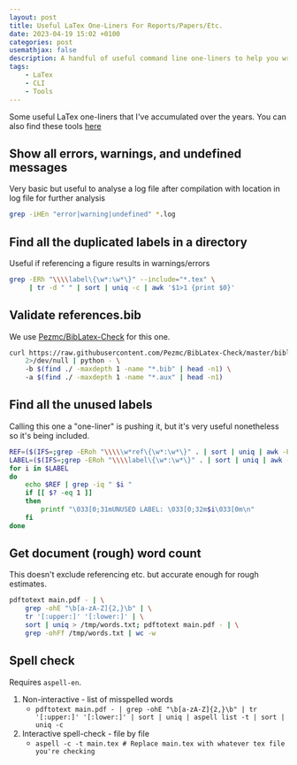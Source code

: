 ```yaml
---
layout: post
title: Useful LaTex One-Liners For Reports/Papers/Etc.
date: 2023-04-19 15:02 +0100
categories: post
usemathjax: false
description: A handful of useful command line one-liners to help you write in LaTex. For example, word counts or ensuring unqiue labels.
tags:
    - LaTex
    - CLI
    - Tools
---
```


Some useful LaTex one-liners that I've accumulated over the years. You can also find these tools [here](https://gist.github.com/iwishiwasaneagle/2f91f63f3cb0107b94b501aa284a18ca)

## Show all errors, warnings, and undefined messages

Very basic but useful to analyse a log file after compilation with location in log file for further analysis

```bash
grep -iHEn "error|warning|undefined" *.log
```

## Find all the duplicated labels in a directory

Useful if referencing a figure results in warnings/errors

```bash
grep -ERh "\\\\label\{\w*:\w*\}" --include="*.tex" \
     | tr -d " " | sort | uniq -c | awk '$1>1 {print $0}'
```

## Validate references.bib

We use [Pezmc/BibLatex-Check](https://github.com/Pezmc/BibLatex-Check) for this one.

```bash
curl https://raw.githubusercontent.com/Pezmc/BibLatex-Check/master/biblatex_check.py \ 
    2>/dev/null | python - \ 
    -b $(find ./ -maxdepth 1 -name "*.bib" | head -n1) \ 
    -a $(find ./ -maxdepth 1 -name "*.aux" | head -n1)
```

## Find all the unused labels

Calling this one a "one-liner" is pushing it, but it's very useful nonetheless so it's being included.

```bash
REF=($(IFS=;grep -ERoh "\\\\\w*ref\{\w*:\w*\}" . | sort | uniq | awk -F{ '{print $2}' | tr -d '}'))
LABEL=($(IFS=;grep -ERoh "\\\\label\{\w*:\w*\}" . | sort | uniq | awk -F{ '{print $2}' | tr -d '}'))
for i in $LABEL
do
    echo $REF | grep -iq " $i "
    if [[ $? -eq 1 ]]
    then
        printf "\033[0;31mUNUSED LABEL: \033[0;32m$i\033[0m\n"
    fi
done
```

## Get document (rough) word count

This doesn't exclude referencing etc. but accurate enough for rough estimates.

```bash
pdftotext main.pdf - | \
    grep -ohE "\b[a-zA-Z]{2,}\b" | \
    tr '[:upper:]' '[:lower:]' | \
    sort | uniq > /tmp/words.txt; pdftotext main.pdf - | \
    grep -ohFf /tmp/words.txt | wc -w
```

## Spell check

Requires `aspell-en`.

1. Non-interactive - list of misspelled words
    - `pdftotext main.pdf - | grep -ohE "\b[a-zA-Z]{2,}\b" | tr '[:upper:]' '[:lower:]' | sort | uniq | aspell list -t | sort | uniq -c`
2. Interactive spell-check - file by file
    - `aspell -c -t main.tex # Replace main.tex with whatever tex file you're checking`
